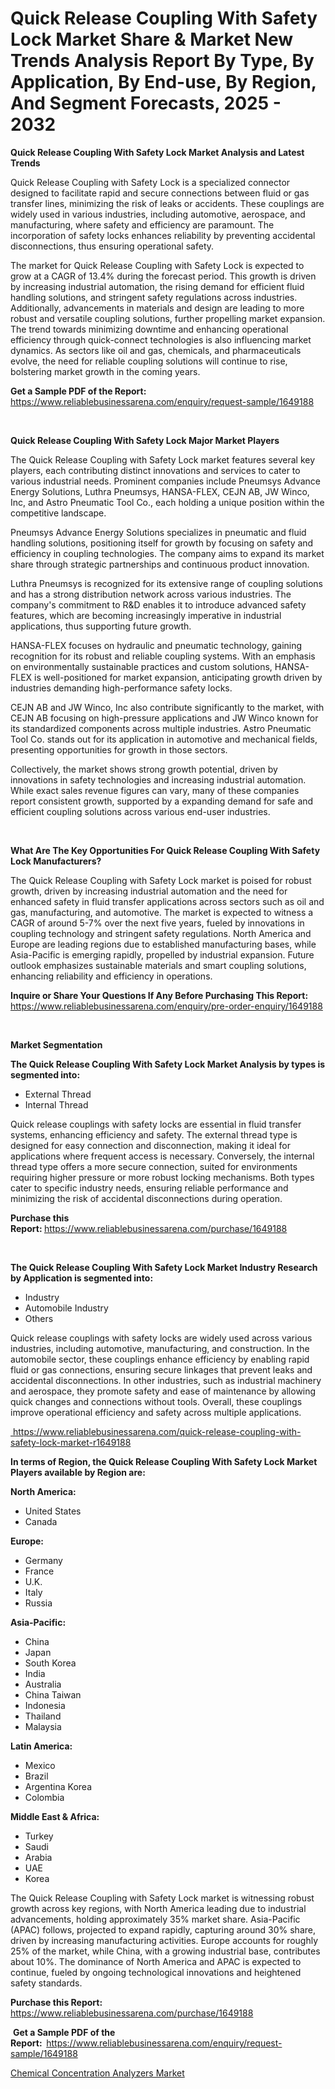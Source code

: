 <p><h1>Quick Release Coupling With Safety Lock Market Share & Market New Trends Analysis Report By Type, By Application, By End-use, By Region, And Segment Forecasts, 2025 - 2032</h1></p><p><strong>Quick Release Coupling With Safety Lock Market Analysis and Latest Trends</strong></p>
<p><p>Quick Release Coupling with Safety Lock is a specialized connector designed to facilitate rapid and secure connections between fluid or gas transfer lines, minimizing the risk of leaks or accidents. These couplings are widely used in various industries, including automotive, aerospace, and manufacturing, where safety and efficiency are paramount. The incorporation of safety locks enhances reliability by preventing accidental disconnections, thus ensuring operational safety.</p><p>The market for Quick Release Coupling with Safety Lock is expected to grow at a CAGR of 13.4% during the forecast period. This growth is driven by increasing industrial automation, the rising demand for efficient fluid handling solutions, and stringent safety regulations across industries. Additionally, advancements in materials and design are leading to more robust and versatile coupling solutions, further propelling market expansion. The trend towards minimizing downtime and enhancing operational efficiency through quick-connect technologies is also influencing market dynamics. As sectors like oil and gas, chemicals, and pharmaceuticals evolve, the need for reliable coupling solutions will continue to rise, bolstering market growth in the coming years.</p></p>
<p><strong>Get a Sample PDF of the Report:&nbsp;</strong> <a href="https://www.reliablebusinessarena.com/enquiry/request-sample/1649188?utm_campaign=2185&utm_medium=2&utm_source=Github&utm_content=ia&utm_term=26032025&utm_id=quick-release-coupling-with-safety-lock">https://www.reliablebusinessarena.com/enquiry/request-sample/1649188</a></p>
<p>&nbsp;</p>
<p><strong>Quick Release Coupling With Safety Lock Major Market Players</strong></p>
<p><p>The Quick Release Coupling with Safety Lock market features several key players, each contributing distinct innovations and services to cater to various industrial needs. Prominent companies include Pneumsys Advance Energy Solutions, Luthra Pneumsys, HANSA-FLEX, CEJN AB, JW Winco, Inc, and Astro Pneumatic Tool Co., each holding a unique position within the competitive landscape.</p><p>Pneumsys Advance Energy Solutions specializes in pneumatic and fluid handling solutions, positioning itself for growth by focusing on safety and efficiency in coupling technologies. The company aims to expand its market share through strategic partnerships and continuous product innovation.</p><p>Luthra Pneumsys is recognized for its extensive range of coupling solutions and has a strong distribution network across various industries. The company's commitment to R&D enables it to introduce advanced safety features, which are becoming increasingly imperative in industrial applications, thus supporting future growth.</p><p>HANSA-FLEX focuses on hydraulic and pneumatic technology, gaining recognition for its robust and reliable coupling systems. With an emphasis on environmentally sustainable practices and custom solutions, HANSA-FLEX is well-positioned for market expansion, anticipating growth driven by industries demanding high-performance safety locks.</p><p>CEJN AB and JW Winco, Inc also contribute significantly to the market, with CEJN AB focusing on high-pressure applications and JW Winco known for its standardized components across multiple industries. Astro Pneumatic Tool Co. stands out for its application in automotive and mechanical fields, presenting opportunities for growth in those sectors.</p><p>Collectively, the market shows strong growth potential, driven by innovations in safety technologies and increasing industrial automation. While exact sales revenue figures can vary, many of these companies report consistent growth, supported by a expanding demand for safe and efficient coupling solutions across various end-user industries.</p></p>
<p>&nbsp;</p>
<p><strong>What Are The Key Opportunities For Quick Release Coupling With Safety Lock Manufacturers?</strong></p>
<p><p>The Quick Release Coupling with Safety Lock market is poised for robust growth, driven by increasing industrial automation and the need for enhanced safety in fluid transfer applications across sectors such as oil and gas, manufacturing, and automotive. The market is expected to witness a CAGR of around 5-7% over the next five years, fueled by innovations in coupling technology and stringent safety regulations. North America and Europe are leading regions due to established manufacturing bases, while Asia-Pacific is emerging rapidly, propelled by industrial expansion. Future outlook emphasizes sustainable materials and smart coupling solutions, enhancing reliability and efficiency in operations.</p></p>
<p><strong>Inquire or Share Your Questions If Any Before Purchasing This Report:</strong> <a href="https://www.reliablebusinessarena.com/enquiry/pre-order-enquiry/1649188?utm_campaign=2185&utm_medium=2&utm_source=Github&utm_content=ia&utm_term=26032025&utm_id=quick-release-coupling-with-safety-lock">https://www.reliablebusinessarena.com/enquiry/pre-order-enquiry/1649188</a></p>
<p>&nbsp;</p>
<p><strong>Market Segmentation</strong></p>
<p><strong>The Quick Release Coupling With Safety Lock Market Analysis by types is segmented into:</strong></p>
<p><ul><li>External Thread</li><li>Internal Thread</li></ul></p>
<p><p>Quick release couplings with safety locks are essential in fluid transfer systems, enhancing efficiency and safety. The external thread type is designed for easy connection and disconnection, making it ideal for applications where frequent access is necessary. Conversely, the internal thread type offers a more secure connection, suited for environments requiring higher pressure or more robust locking mechanisms. Both types cater to specific industry needs, ensuring reliable performance and minimizing the risk of accidental disconnections during operation.</p></p>
<p><strong>Purchase this Report:&nbsp;</strong><a href="https://www.reliablebusinessarena.com/purchase/1649188?utm_campaign=2185&utm_medium=2&utm_source=Github&utm_content=ia&utm_term=26032025&utm_id=quick-release-coupling-with-safety-lock">https://www.reliablebusinessarena.com/purchase/1649188</a></p>
<p>&nbsp;</p>
<p><strong>The Quick Release Coupling With Safety Lock Market Industry Research by Application is segmented into:</strong></p>
<p><ul><li>Industry</li><li>Automobile Industry</li><li>Others</li></ul></p>
<p><p>Quick release couplings with safety locks are widely used across various industries, including automotive, manufacturing, and construction. In the automobile sector, these couplings enhance efficiency by enabling rapid fluid or gas connections, ensuring secure linkages that prevent leaks and accidental disconnections. In other industries, such as industrial machinery and aerospace, they promote safety and ease of maintenance by allowing quick changes and connections without tools. Overall, these couplings improve operational efficiency and safety across multiple applications.</p></p>
<p><a href="https://www.reliablebusinessarena.com/quick-release-coupling-with-safety-lock-market-r1649188?utm_campaign=2185&utm_medium=2&utm_source=Github&utm_content=ia&utm_term=26032025&utm_id=quick-release-coupling-with-safety-lock">&nbsp;https://www.reliablebusinessarena.com/quick-release-coupling-with-safety-lock-market-r1649188</a></p>
<p><strong>In terms of Region, the Quick Release Coupling With Safety Lock Market Players available by Region are:</strong></p>
<p>
    <p> <strong> North America: </strong>
        <ul>
            <li>United States</li>
            <li>Canada</li>
        </ul>
        </p> 
    <p> <strong> Europe: </strong>
        <ul>
            <li>Germany</li>
            <li>France</li>
            <li>U.K.</li>
            <li>Italy</li>
            <li>Russia</li>
        </ul>
        </p> 
    <p> <strong> Asia-Pacific: </strong>
        <ul>
            <li>China</li>
            <li>Japan</li>
            <li>South Korea</li>
            <li>India</li>
            <li>Australia</li>
            <li>China Taiwan</li>
            <li>Indonesia</li>
            <li>Thailand</li>
            <li>Malaysia</li>
        </ul>
        </p> 
    <p> <strong> Latin America: </strong>
        <ul>
            <li>Mexico</li>
            <li>Brazil</li>
            <li>Argentina Korea</li>
            <li>Colombia</li>
        </ul>
        </p> 
    <p> <strong> Middle East & Africa: </strong>
        <ul>
            <li>Turkey</li>
            <li>Saudi</li>
            <li>Arabia</li>
            <li>UAE</li>
            <li>Korea</li>
        </ul>
    </p>
    </p>
<p><p>The Quick Release Coupling with Safety Lock market is witnessing robust growth across key regions, with North America leading due to industrial advancements, holding approximately 35% market share. Asia-Pacific (APAC) follows, projected to expand rapidly, capturing around 30% share, driven by increasing manufacturing activities. Europe accounts for roughly 25% of the market, while China, with a growing industrial base, contributes about 10%. The dominance of North America and APAC is expected to continue, fueled by ongoing technological innovations and heightened safety standards.</p></p>
<p><strong>Purchase this Report: </strong><a href="https://www.reliablebusinessarena.com/purchase/1649188?utm_campaign=2185&utm_medium=2&utm_source=Github&utm_content=ia&utm_term=26032025&utm_id=quick-release-coupling-with-safety-lock">https://www.reliablebusinessarena.com/purchase/1649188</a></p>
<p>&nbsp;<strong>Get a Sample PDF of the Report:&nbsp;&nbsp;</strong><a href="https://www.reliablebusinessarena.com/enquiry/request-sample/1649188?utm_campaign=2185&utm_medium=2&utm_source=Github&utm_content=ia&utm_term=26032025&utm_id=quick-release-coupling-with-safety-lock">https://www.reliablebusinessarena.com/enquiry/request-sample/1649188</a></p>
<p><strong></strong></p>
<p><p><a href="https://github.com/luckyshygirl/Market-Research-Report-List-7/blob/main/chemical-concentration-analyzers-market.md?utm_campaign=2185&utm_medium=2&utm_source=Github&utm_content=ia&utm_term=26032025&utm_id=quick-release-coupling-with-safety-lock">Chemical Concentration Analyzers Market</a></p></p>